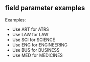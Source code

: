 ## field parameter examples

Examples:
* Use ART for ATRS
* Use LAW for LAW
* Use SCI for SCIENCE
* Use ENG for ENGINEERING
* Use BUS for BUSINESS
* Use MED for MEDICINES 